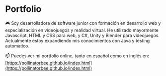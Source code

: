 # Portfolio

🎮 Soy desarrolladora de software junior con formación en desarrollo web y especialización en videojuegos y realidad virtual. 
He utilizado mayormente Javascript, HTML y CSS para web, y C#, Unity y Blender para videojuegos. Actualmente estoy expandiendo mis conocimientos con Java y testing automatico.

📫 Puedes ver mi portfolio online, tanto en español como en inglés en: [https://pollinatorbee.github.io/index.html](https://pollinatorbee.github.io/index.html)
